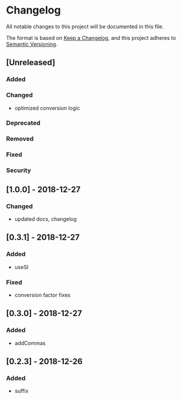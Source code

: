 # Changelog

All notable changes to this project will be documented in this file.

The format is based on [Keep a Changelog](https://keepachangelog.com/en/1.0.0/),
and this project adheres to [Semantic Versioning](https://semver.org/spec/v2.0.0.html).

## [Unreleased]

### Added

### Changed

- optimized conversion logic

### Deprecated

### Removed

### Fixed

### Security

## [1.0.0] - 2018-12-27

### Changed

- updated docs, changelog

## [0.3.1] - 2018-12-27

### Added

- useSI

### Fixed

- conversion factor fixes

## [0.3.0] - 2018-12-27

### Added

- addCommas

## [0.2.3] - 2018-12-26

### Added

- suffix
